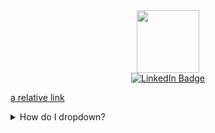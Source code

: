 
<div id="header" align="center">
  <img src="https://media.giphy.com/media/M9gbBd9nbDrOTu1Mqx/giphy.gif" width="100"/>
</div>

<div id="badges" align="center">
  <a href="[your-linkedin-URL](https://www.linkedin.com/in/catarina-gon%C3%A7alves-684b241a3/)">
    <img src="https://img.shields.io/badge/LinkedIn-blue?style=for-the-badge&logo=linkedin&logoColor=white" alt="LinkedIn Badge"/>
  </a>
</div>

[a relative link](https://github.com/CatarinaOG/SO)

<details>
<summary>How do I dropdown?</summary>
<br>
This is how you dropdown.
</details>
